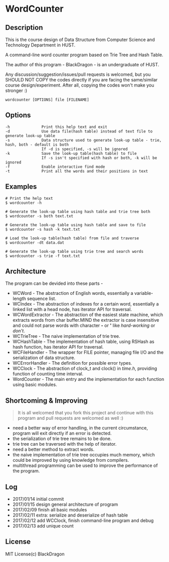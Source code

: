 # WordCounter

## Description

This is the course design of Data Structure from Computer Science and Technology Department in HUST.

A command-line word counter program based on Trie Tree and Hash Table.

The author of this program - BlackDragon - is an undergraduate of HUST. 

Any discussion/suggestion/issues/pull requests is welcomed, but you SHOULD NOT COPY the codes directly if you are facing the same/similar course design/experiment. After all, copying the codes won't make you stronger :)

`wordcounter [OPTIONS] file [FILENAME]`

## Options
	
	-h				Print this help text and exit
	-d				Use data file(hash table) instead of text file to generate look-up table
	-s				Data structure used to generate look-up table - trie, hash, both - default is both
					If -d is specified, -s will be ignored
	-k				Save the look-up table(hash table) to file
					If -s isn't specified with hash or both, -k will be ignored
	-f				Enable interactive find mode
	-t				Print all the words and their positions in text


## Examples

	# Print the help text
	$ wordcounter -h
	
	# Generate the look-up table using hash table and trie tree both
	$ wordcounter -s both text.txt
	
	# Generate the look-up table using hash table and save to file
	$ wordcounter -s hash -k text.txt
	
	# Load the look-up table(hash table) from file and traverse
	$ wordcounter -dt data.dat
	
	# Generate the look-up table using trie tree and search words
	$ wordcounter -s trie -f text.txt

## Architecture

The program can be devided into these parts -

* WCWord - The abstraction of English words, essentially a variable-length sequence list.
* WCIndex - The abstraction of indexes for a certain word, essentially a linked list with a head node, has iterator API for traversal.
* WCWordExtractor - The abstraction of the easiest state machine, which extracts words from char buffer.MIND the extractor is case insensitive and could not parse words with character **-** or **'** like *hard-working* or *don't*.
* WCTrieTree - The naive implementation of trie tree.
* WCHashTable - The implementation of hash table, using RSHash as hash function, has iterator API for traversal.
* WCFileHandler - The wrapper for FILE pointer, managing file I/O and the serialization of data structure.
* WCErrorHandler - The definition for possible error types. 
* WCClock - The abstraction of clock_t and clock() in *time.h*, providing function of counting time interval.
* WordCounter - The main entry and the implementation for each function using basic modules.                                                                                                                                                                                            

## Shortcoming & Improving

> It is all welcomed that you fork this project and continue with this program and pull requests are welcomed as well :)

* need a better way of error handling, in the current circumstance, program will exit directly if an error is detected.
* the serialization of trie tree remains to be done.
* trie tree can be traversed with the help of iterator.
* need a better method to extract words.
* the naive implementation of trie tree occupies much memory, which could be improved by using knowledge from compilers.
* multithread programming can be used to improve the performance of the program.

## Log

* 2017/01/14 initial commit
* 2017/01/15 design general architecture of program
* 2017/02/09 finish all basic modules
* 2017/02/11 extra: serialize and deserialize of hash table
* 2017/02/12 add WCClock, finish command-line program and debug
* 2017/02/13 add unique count

## License

MIT License(c) BlackDragon



